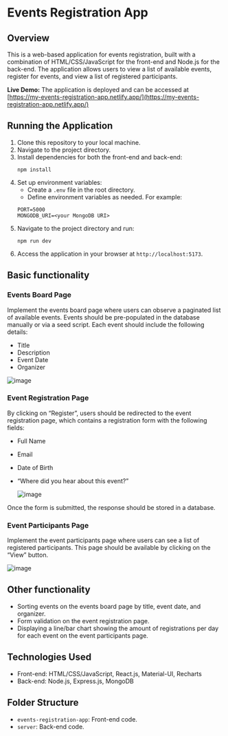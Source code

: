 # Events Registration App

## Overview

This is a web-based application for events registration, built with a combination of HTML/CSS/JavaScript for the front-end and Node.js for the back-end. The application allows users to view a list of available events, register for events, and view a list of registered participants.

**Live Demo:** The application is deployed and can be accessed at [https://my-events-registration-app.netlify.app/](https://my-events-registration-app.netlify.app/)

## Running the Application

1. Clone this repository to your local machine.
2. Navigate to the project directory.
3. Install dependencies for both the front-end and back-end:
   ```
   npm install
   ```
4. Set up environment variables:
   - Create a `.env` file in the root directory.
   - Define environment variables as needed. For example:
   ```
   PORT=5000
   MONGODB_URI=<your MongoDB URI>
   ```
5. Navigate to the project directory and run:
   ```
   npm run dev
   ```
7. Access the application in your browser at `http://localhost:5173`.

## Basic functionality

### Events Board Page
Implement the events board page where users can observe a paginated list of available events. Events should be pre-populated in the database manually or via a seed script. Each event should include the following details:

- Title
- Description
- Event Date
- Organizer

![image](https://github.com/SorokaDm/Events-Registration-App/assets/97941797/df4e1c9e-7373-4407-aad9-9c5661f470a1)

### Event Registration Page
By clicking on “Register”, users should be redirected to the event registration page, which contains a registration form with the following fields:

- Full Name
- Email
- Date of Birth
- “Where did you hear about this event?”

  ![image](https://github.com/SorokaDm/Events-Registration-App/assets/97941797/1f13d4f4-2007-4001-b8be-a4154cf65a51)

Once the form is submitted, the response should be stored in a database.

### Event Participants Page
Implement the event participants page where users can see a list of registered participants. This page should be available by clicking on the “View” button.

![image](https://github.com/SorokaDm/Events-Registration-App/assets/97941797/c325ea8b-4c37-41aa-92a6-3280c388c2a0)

## Other functionality

- Sorting events on the events board page by title, event date, and organizer.
- Form validation on the event registration page.
- Displaying a line/bar chart showing the amount of registrations per day for each event on the event participants page.

## Technologies Used

- Front-end: HTML/CSS/JavaScript, React.js, Material-UI, Recharts
- Back-end: Node.js, Express.js, MongoDB

## Folder Structure

- `events-registration-app`: Front-end code.
- `server`: Back-end code.
